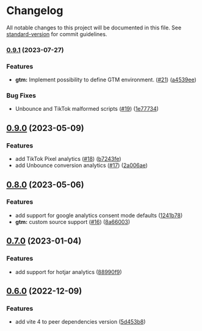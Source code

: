 # Changelog

All notable changes to this project will be documented in this file. See [standard-version](https://github.com/conventional-changelog/standard-version) for commit guidelines.

### [0.9.1](https://github.com/stafyniaksacha/vite-plugin-radar/compare/v0.9.0...v0.9.1) (2023-07-27)


### Features

* **gtm:** Implement possibility to define GTM environment. ([#21](https://github.com/stafyniaksacha/vite-plugin-radar/issues/21)) ([a4539ee](https://github.com/stafyniaksacha/vite-plugin-radar/commit/a4539ee27e1c30efac7ffca7dfde1c1da846d9f0))


### Bug Fixes

* Unbounce and TikTok malformed scripts ([#19](https://github.com/stafyniaksacha/vite-plugin-radar/issues/19)) ([1e77734](https://github.com/stafyniaksacha/vite-plugin-radar/commit/1e77734cc7055d2bbc8b344b151ba7f6ac55bb3a))

## [0.9.0](https://github.com/stafyniaksacha/vite-plugin-radar/compare/v0.8.0...v0.9.0) (2023-05-09)


### Features

* add TikTok Pixel analytics ([#18](https://github.com/stafyniaksacha/vite-plugin-radar/issues/18)) ([b7243fe](https://github.com/stafyniaksacha/vite-plugin-radar/commit/b7243fef455f95b3377b811342623ba9f07da481))
* add Unbounce conversion analytics ([#17](https://github.com/stafyniaksacha/vite-plugin-radar/issues/17)) ([2a006ae](https://github.com/stafyniaksacha/vite-plugin-radar/commit/2a006ae87baab7a7403692ead6fc893d4384e15a))

## [0.8.0](https://github.com/stafyniaksacha/vite-plugin-radar/compare/v0.7.0...v0.8.0) (2023-05-06)


### Features

* add support for google analytics consent mode defaults ([1241b78](https://github.com/stafyniaksacha/vite-plugin-radar/commit/1241b789eb77fa90961c65babdea6f614fc10e75))
* **gtm:** custom source support ([#16](https://github.com/stafyniaksacha/vite-plugin-radar/issues/16)) ([8a66003](https://github.com/stafyniaksacha/vite-plugin-radar/commit/8a6600328cc6e0a9b3a8f4d231ba4d4daba5fbc5))

## [0.7.0](https://github.com/stafyniaksacha/vite-plugin-radar/compare/v0.6.0...v0.7.0) (2023-01-04)


### Features

* add support for hotjar analytics ([88990f9](https://github.com/stafyniaksacha/vite-plugin-radar/commit/88990f9862ed49a3743ef546a43eb54a7b06c55a))

## [0.6.0](https://github.com/stafyniaksacha/vite-plugin-radar/compare/v0.5.0...v0.6.0) (2022-12-09)


### Features

* add vite 4 to peer dependencies version ([5d453b8](https://github.com/stafyniaksacha/vite-plugin-radar/commit/5d453b869433ccc3a98a7a73b44e858904652186))
